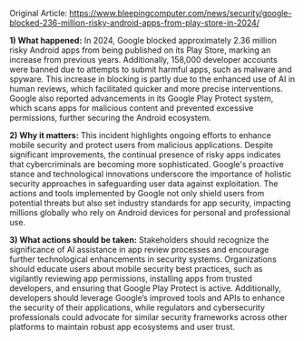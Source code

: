 Original Article: https://www.bleepingcomputer.com/news/security/google-blocked-236-million-risky-android-apps-from-play-store-in-2024/

**1) What happened:** In 2024, Google blocked approximately 2.36 million risky Android apps from being published on its Play Store, marking an increase from previous years. Additionally, 158,000 developer accounts were banned due to attempts to submit harmful apps, such as malware and spyware. This increase in blocking is partly due to the enhanced use of AI in human reviews, which facilitated quicker and more precise interventions. Google also reported advancements in its Google Play Protect system, which scans apps for malicious content and prevented excessive permissions, further securing the Android ecosystem.

**2) Why it matters:** This incident highlights ongoing efforts to enhance mobile security and protect users from malicious applications. Despite significant improvements, the continual presence of risky apps indicates that cybercriminals are becoming more sophisticated. Google's proactive stance and technological innovations underscore the importance of holistic security approaches in safeguarding user data against exploitation. The actions and tools implemented by Google not only shield users from potential threats but also set industry standards for app security, impacting millions globally who rely on Android devices for personal and professional use.

**3) What actions should be taken:** Stakeholders should recognize the significance of AI assistance in app review processes and encourage further technological enhancements in security systems. Organizations should educate users about mobile security best practices, such as vigilantly reviewing app permissions, installing apps from trusted developers, and ensuring that Google Play Protect is active. Additionally, developers should leverage Google’s improved tools and APIs to enhance the security of their applications, while regulators and cybersecurity professionals could advocate for similar security frameworks across other platforms to maintain robust app ecosystems and user trust.
